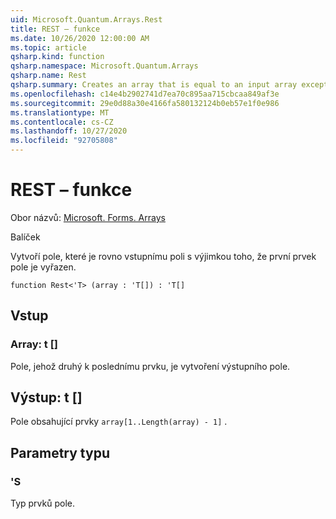 ```yaml
---
uid: Microsoft.Quantum.Arrays.Rest
title: REST – funkce
ms.date: 10/26/2020 12:00:00 AM
ms.topic: article
qsharp.kind: function
qsharp.namespace: Microsoft.Quantum.Arrays
qsharp.name: Rest
qsharp.summary: Creates an array that is equal to an input array except that the first array element is dropped.
ms.openlocfilehash: c14e4b2902741d7ea70c895aa715cbcaa849af3e
ms.sourcegitcommit: 29e0d88a30e4166fa580132124b0eb57e1f0e986
ms.translationtype: MT
ms.contentlocale: cs-CZ
ms.lasthandoff: 10/27/2020
ms.locfileid: "92705808"
---
```

# <a name="rest-function"></a>REST – funkce

Obor názvů: [Microsoft. Forms. Arrays](xref:Microsoft.Quantum.Arrays)

Balíček [](https://nuget.org/packages/)


Vytvoří pole, které je rovno vstupnímu poli s výjimkou toho, že první prvek pole je vyřazen.

```qsharp
function Rest<'T> (array : 'T[]) : 'T[]
```


## <a name="input"></a>Vstup

### <a name="array--t"></a>Array: t []

Pole, jehož druhý k poslednímu prvku, je vytvoření výstupního pole.



## <a name="output--t"></a>Výstup: t []

Pole obsahující prvky `array[1..Length(array) - 1]` .

## <a name="type-parameters"></a>Parametry typu

### <a name="t"></a>'S

Typ prvků pole.